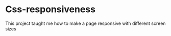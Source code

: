 # Css-responsiveness
This project taught me how to make a page responsive with different screen sizes
